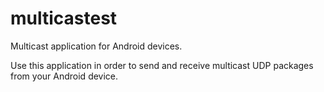 multicastest
============

Multicast application for Android devices.


Use this application in order to send and receive multicast UDP packages from your Android device.

